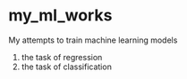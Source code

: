 # my_ml_works

My attempts to train machine learning models

1. the task of regression
2. the task of classification
